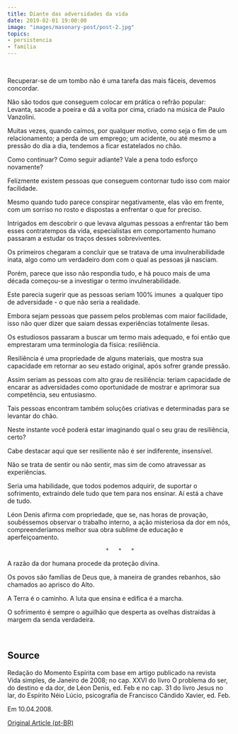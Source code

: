 ```yaml
---
title: Diante das adversidades da vida
date: 2019-02-01 19:00:00
image: "images/masonary-post/post-2.jpg"
topics: 
- persistencia
- familia
---
```

 

Recuperar-se de um tombo não é uma tarefa das mais fáceis, devemos concordar.

Não são todos que conseguem colocar em prática o refrão popular: Levanta,
sacode a poeira e dá a volta por cima, criado na música de Paulo Vanzolini.

Muitas vezes, quando caímos, por qualquer motivo, como seja o fim de um
relacionamento; a perda de um emprego; um acidente, ou até mesmo a pressão do
dia a dia, tendemos a ficar estatelados no chão.

Como continuar? Como seguir adiante? Vale a pena todo esforço novamente?

Felizmente existem pessoas que conseguem contornar tudo isso com maior
facilidade.

Mesmo quando tudo parece conspirar negativamente, elas vão em frente, com um
sorriso no rosto e dispostas a enfrentar o que for preciso.

Intrigados em descobrir o que levava algumas pessoas a enfrentar tão bem esses
contratempos da vida, especialistas em comportamento humano passaram a estudar
os traços desses sobreviventes.

Os primeiros chegaram a concluir que se tratava de uma invulnerabilidade inata,
algo como um verdadeiro dom com o qual as pessoas já nasciam.

Porém, parece que isso não respondia tudo, e há pouco mais de uma década
começou-se a investigar o termo invulnerabilidade.

Este parecia sugerir que as pessoas seriam 100% imunes  a qualquer tipo de
adversidade - o que não seria a realidade.

Embora sejam pessoas que passem pelos problemas com maior facilidade, isso não
quer dizer que saiam dessas experiências totalmente ilesas.

Os estudiosos passaram a buscar um termo mais adequado, e foi então que
emprestaram uma terminologia da física: resiliência.

Resiliência é uma propriedade de alguns materiais, que mostra sua capacidade em
retornar ao seu estado original, após sofrer grande pressão.

Assim seriam as pessoas com alto grau de resiliência: teriam capacidade de
encarar as adversidades como oportunidade de mostrar e aprimorar sua
competência, seu entusiasmo.

Tais pessoas encontram também soluções criativas e determinadas para se
levantar do chão.

Neste instante você poderá estar imaginando qual o seu grau de resiliência,
certo?

Cabe destacar aqui que ser resiliente não é ser indiferente, insensível.

Não se trata de sentir ou não sentir, mas sim de como atravessar as
experiências.

Seria uma habilidade, que todos podemos adquirir, de suportar o sofrimento,
extraindo dele tudo que tem para nos ensinar. Aí está a chave de tudo.

Léon Denis afirma com propriedade, que se, nas horas de provação, soubéssemos
observar o trabalho interno, a ação misteriosa da dor em nós, compreenderíamos
melhor sua obra sublime de educação e aperfeiçoamento.

                                   *   *   *

A razão da dor humana procede da proteção divina.

Os povos são famílias de Deus que, à maneira de grandes rebanhos, são chamados
ao aprisco do Alto.

A Terra é o caminho. A luta que ensina e edifica é a marcha.

O sofrimento é sempre o aguilhão que desperta as ovelhas distraídas à margem da
senda verdadeira.

 

## Source
Redação do Momento Espírita com base em artigo publicado na revista Vida
simples, de Janeiro de 2008; no cap. XXVI do livro O problema do ser, do
destino e da dor, de Léon Denis, ed. Feb e no cap. 31 do livro Jesus no
lar, do Espírito Néio Lúcio, psicografia de Francisco Cândido Xavier, ed.
Feb.

Em 10.04.2008.

[Original Article (pt-BR)](http://momento.com.br/pt/ler_texto.php?id=1818)
